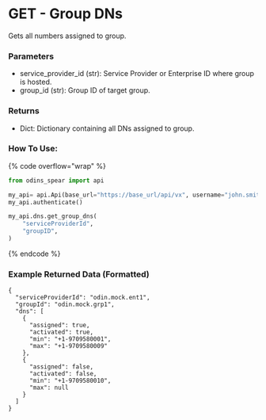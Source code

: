 # GET - Group DNs

Gets all numbers assigned to group.

### Parameters&#x20;

* service\_provider\_id (str): Service Provider or Enterprise ID where group is hosted.
* group\_id (str): Group ID of target group.

### Returns

* Dict: Dictionary containing all DNs assigned to group.

### How To Use:

{% code overflow="wrap" %}
```python
from odins_spear import api

my_api= api.Api(base_url="https://base_url/api/vx", username="john.smith", password="ODIN_INSTANCE_1")
my_api.authenticate()

my_api.dns.get_group_dns(
    "serviceProviderId",
    "groupID",
)
```
{% endcode %}

### Example Returned Data (Formatted)

```
{
  "serviceProviderId": "odin.mock.ent1",
  "groupId": "odin.mock.grp1",
  "dns": [
    {
      "assigned": true,
      "activated": true,
      "min": "+1-9709580001",
      "max": "+1-9709580009"
    },
    {
      "assigned": false,
      "activated": false,
      "min": "+1-9709580010",
      "max": null
    }
  ]
}
```
